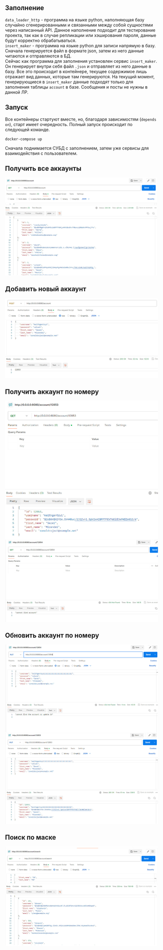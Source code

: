 ## Заполнение
`data_loader_http` - программа на языке python, наполняющая базу случайно сгенерированными и связанными между собой сущностями через написанный API. Данное наполнение подходит для тестирование проекта, так как в случае репликации или хэширования пароля, данные будут корректно обрабатываться.   
`insert_maker` - программа на языке python для записи напрямую в базу. Сначала генерируется файл в формате json, затем из него данные читаются и отправляются в БД.  
Сейчас как программа для заполнения установлен сервис `insert_maker`. Он генерирует внутри себя файл `.json` и отправляет из него данные в базу. Все это происходит в контейнере, текущее содержимое лишь отражает вид данных, которые там генерируются. На текущий момент, генерирующиеся в `insert_maker` данные подходят только для заполнения таблицы `account` в базе. Сообщения и посты не нужны в данной ЛР.   

## Запуск
Все контейнеры стартуют вместе, но, благодаря зависимостям (`depends on`), старт имеет очередность. Полный запуск происходит по следующей команде.  
```
docker-compose up
```   
Сначала поднимается СУБД с заполнением, затем уже сервисы для взаимодействия с пользователем.


## Получить все аккаунты
![Get all accounts](https://github.com/Brinckley/SystemArchitecture_2024/blob/main/Lab_2_Stateful_service_for_RDBMS/imgs/il1.jpg)
## Добавить новый аккаунт
![Add accounts](https://github.com/Brinckley/SystemArchitecture_2024/blob/main/Lab_2_Stateful_service_for_RDBMS/imgs/il2.jpg)
## Получить аккаунт по номеру
![Get account](https://github.com/Brinckley/SystemArchitecture_2024/blob/main/Lab_2_Stateful_service_for_RDBMS/imgs/il3.jpg)
![No account](https://github.com/Brinckley/SystemArchitecture_2024/blob/main/Lab_2_Stateful_service_for_RDBMS/imgs/il4.jpg)
## Обновить аккаунт по номеру
![Get account](https://github.com/Brinckley/SystemArchitecture_2024/blob/main/Lab_2_Stateful_service_for_RDBMS/imgs/il5.jpg)
![No account](https://github.com/Brinckley/SystemArchitecture_2024/blob/main/Lab_2_Stateful_service_for_RDBMS/imgs/il6.jpg)
## Поиск по маске
![Mask search](https://github.com/Brinckley/SystemArchitecture_2024/blob/main/Lab_2_Stateful_service_for_RDBMS/imgs/il7.jpg)
